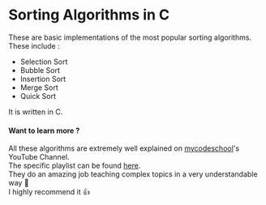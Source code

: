 # Sorting Algorithms in C

These are basic implementations of the most popular sorting algorithms. These include :

- Selection Sort
- Bubble Sort
- Insertion Sort
- Merge Sort
- Quick Sort

It is written in C.

#### Want to learn more ?

All these algorithms are extremely well explained on [mycodeschool](https://www.youtube.com/channel/UClEEsT7DkdVO_fkrBw0OTrA)'s YouTube Channel.  
The specific playlist can be found [here](https://www.youtube.com/playlist?list=PL2_aWCzGMAwKedT2KfDMB9YA5DgASZb3U).  
They do an amazing job teaching complex topics in a very understandable way :school:  
I highly recommend it :thumbsup:
